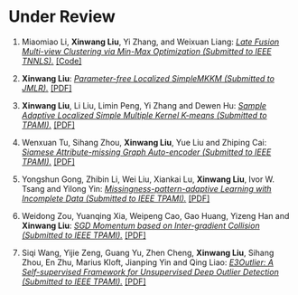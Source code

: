 
# Under Review

<ol>
<p style="margin-top: 8px;"><li>Miaomiao Li, <b>Xinwang Liu</b>, Yi Zhang, and Weixuan Liang: <i><u>Late Fusion Multi-view Clustering via Min-Max Optimization (Submitted to IEEE TNNLS).</u></i> <a href = "https://github.com/xinwangliu/ELFMVC_MMO/tree/main">[Code]</a></li></p>

  
<p style="margin-top: 8px;"><li><b>Xinwang Liu</b>: <i><u>Parameter-free Localized SimpleMKKM (Submitted to JMLR).</u></i> <a href = "https://github.com/xinwangliu/xinwangliu.github.io/blob/master/groupmember/JMLR-21-1163-1.pdf">[PDF]</a></li></p>

<p style="margin-top: 8px;"><li><b>Xinwang Liu</b>, Li Liu, Limin Peng, Yi Zhang and Dewen Hu: <i><u>Sample Adaptive Localized Simple Multiple Kernel K-means (Submitted to TPAMI).</u></i> <a href = "https://github.com/xinwangliu/xinwangliu.github.io/blob/master/groupmember/TPAMI-2022-05-0826.pdf">[PDF]</a></li></p>
  
<p style="margin-top: 8px;"><li>Wenxuan Tu, Sihang Zhou, <b>Xinwang Liu</b>, Yue Liu and Zhiping Cai: <i><u>Siamese Attribute-missing Graph Auto-encoder (Submitted to IEEE TPAMI).</u></i> <a href = "https://github.com/xinwangliu/xinwangliu.github.io/blob/master/groupmember/TPAMI-2022-01-0177_2.pdf">[PDF]</a></li></p>

<p style="margin-top: 8px;"><li>Yongshun Gong, Zhibin Li, Wei Liu, Xiankai Lu, <b>Xinwang Liu</b>, Ivor W. Tsang and Yilong Yin: <i><u>Missingness-pattern-adaptive Learning with Incomplete Data (Submitted to IEEE TPAMI).</u></i> <a href = "https://github.com/xinwangliu/xinwangliu.github.io/blob/master/groupmember/TPAMI-2021-07-1250_3.pdf">[PDF]</a></li></p>
 
<p style="margin-top: 8px;"><li>Weidong Zou, Yuanqing Xia, Weipeng Cao, Gao Huang, Yizeng Han and <b>Xinwang Liu</b>: <i><u>SGD Momentum based on Inter-gradient Collision (Submitted to IEEE TPAMI).</u></i> <a href = "https://github.com/xinwangliu/xinwangliu.github.io/blob/master/groupmember/TPAMI-2022-02-0244_4.pdf">[PDF]</a></li></p>

<p style="margin-top: 8px;"><li>Siqi Wang, Yijie Zeng, Guang Yu, Zhen Cheng, <b>Xinwang Liu</b>, Sihang Zhou, En Zhu, Marius Kloft, Jianping Yin and Qing Liao: <i><u>E3Outlier: A Self-supervised Framework for Unsupervised Deep Outlier Detection (Submitted to IEEE TPAMI).</u></i> <a href = "https://github.com/xinwangliu/xinwangliu.github.io/blob/master/groupmember/TPAMI-2020-06-0836.R1_1.pdf">[PDF]</a></li></p>
  
</ol>
